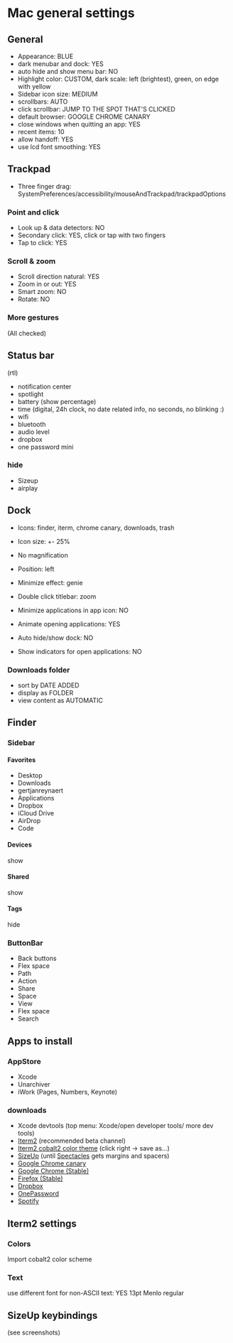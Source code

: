 Mac general settings
====================

## General

- Appearance: BLUE
- dark menubar and dock: YES
- auto hide and show menu bar: NO
- Highlight color: CUSTOM, dark scale: left (brightest), green, on edge with
yellow
- Sidebar icon size: MEDIUM
- scrollbars: AUTO
- click scrollbar: JUMP TO THE SPOT THAT'S CLICKED
- default browser: GOOGLE CHROME CANARY
- close windows when quitting an app: YES
- recent items: 10
- allow handoff: YES
- use lcd font smoothing: YES

## Trackpad

- Three finger drag:
SystemPreferences/accessibility/mouseAndTrackpad/trackpadOptions

### Point and click

- Look up & data detectors: NO
- Secondary click: YES, click or tap with two fingers
- Tap to click: YES

### Scroll & zoom

- Scroll direction natural: YES
- Zoom in or out: YES
- Smart zoom: NO
- Rotate: NO

### More gestures
(All checked)

## Status bar
(rtl)
- notification center
- spotlight
- battery (show percentage)
- time (digital, 24h clock, no date related info, no seconds, no blinking :)
- wifi
- bluetooth
- audio level
- dropbox
- one password mini

### hide
- Sizeup
- airplay

## Dock

- Icons: finder, iterm, chrome canary, downloads, trash
- Icon size: +- 25%
- No magnification
- Position: left
- Minimize effect: genie

- Double click titlebar: zoom
- Minimize applications in app icon: NO
- Animate opening applications: YES
- Auto hide/show dock: NO
- Show indicators for open applications: NO

### Downloads folder

- sort by DATE ADDED
- display as FOLDER
- view content as AUTOMATIC

## Finder

### Sidebar

#### Favorites
- Desktop
- Downloads
- gertjanreynaert
- Applications
- Dropbox
- iCloud Drive
- AirDrop
- Code

#### Devices
show

#### Shared
show

#### Tags
hide

### ButtonBar

- Back buttons
- Flex space
- Path
- Action
- Share
- Space
- View
- Flex space
- Search

## Apps to install

### AppStore

- Xcode
- Unarchiver
- iWork (Pages, Numbers, Keynote)

### downloads

- Xcode devtools (top menu: Xcode/open developer tools/ more dev tools)
- [Iterm2](https://iterm2.com/downloads.html) (recommended beta channel)
- [Iterm2 cobalt2 color theme](https://raw.githubusercontent.com/wesbos/Cobalt2-iterm/master/cobalt2.itermcolors) (click right -> save as...)
- [SizeUp](http://www.irradiatedsoftware.com/sizeup/) (until [Spectacles](https://www.spectacleapp.com/) gets margins and spacers)
- [Google Chrome canary](https://www.google.com/chrome/browser/canary.html)
- [Google Chrome (Stable)](https://www.google.com/chrome/browser/desktop/index.html)
- [Firefox (Stable)](https://www.mozilla.org/en-US/firefox/new/?product=firefox-3.6.8&os=osx%E2%8C%A9=en-US)
- [Dropbox](https://www.dropbox.com/)
- [OnePassword](https://agilebits.com/downloads)
- [Spotify](https://www.spotify.com/be-nl/)

## Iterm2 settings

### Colors

Import cobalt2 color scheme

### Text

use different font for non-ASCII text: YES
13pt Menlo regular

## SizeUp keybindings
(see screenshots)
